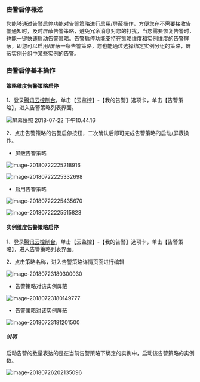 ### 告警启停概述

您能够通过告警启停功能对告警策略进行启用/屏蔽操作，方便您在不需要接收告警通知时，及时屏蔽告警策略，避免冗余消息对您的打扰，当您需要恢复告警时，也能一键快速启动告警策略。告警启停功能支持在策略维度和实例维度的告警屏蔽，即您可以启用/屏蔽一条告警策略，您也能通过选择绑定实例分组的策略，屏蔽实例分组中某些实例的告警。



### 告警启停基本操作

#### 策略维度告警策略启停

1、登录[腾讯云控制台](https://console.cloud.tencent.com/monitor/)，单击【云监控】-【我的告警】选项卡，单击【告警策略】，进入告警策略列表界面。

![屏幕快照 2018-07-22 下午10.44.16](https://ws1.sinaimg.cn/large/006tNc79ly1ftj0urwi3ij31kw0riaig.jpg)

2、点击告警策略的告警启停按钮，二次确认后即可完成告警策略的启动/屏蔽操作。

* 屏蔽告警策略

![image-20180722225218916](https://ws1.sinaimg.cn/large/006tNc79ly1ftj11tm1cej31kw0pljzg.jpg)

![image-20180722225332698](https://ws4.sinaimg.cn/large/006tNc79ly1ftj13380u4j31kw0pktg4.jpg)

* 启用告警策略

![image-20180722225435670](https://ws4.sinaimg.cn/large/006tNc79ly1ftj146mnn6j31kw0raqc3.jpg)

![image-20180722225515823](https://ws4.sinaimg.cn/large/006tNc79ly1ftj14xdyvej31kw0pu46h.jpg)

#### 实例维度告警策略启停

1、登录[腾讯云控制台](https://console.cloud.tencent.com/monitor/)，单击【云监控】-【我的告警】选项卡，单击【告警策略】，进入告警策略列表界面。

2、点击策略名称，进入告警策略详情页面进行编辑

![image-20180723180300030](https://ws3.sinaimg.cn/large/006tNc79gy1ftjyb2y6k6j317k0joai1.jpg)

* 告警策略对该实例屏蔽

![image-20180723180149777](https://ws1.sinaimg.cn/large/006tNc79gy1ftjy9v3dvnj31kw0p244i.jpg)

* 告警策略对该实例屏蔽

![image-20180723181201500](https://ws4.sinaimg.cn/large/006tNc79gy1ftjykh4a86j31kw0qz7a0.jpg)

##### 说明

启动告警的数量表达的是在当前告警策略下绑定的实例中，启动该告警策略的实例数。

![image-20180726202135096](https://ws1.sinaimg.cn/large/006tKfTcgy1ftnj67k8z4j312g0i4q7q.jpg)







